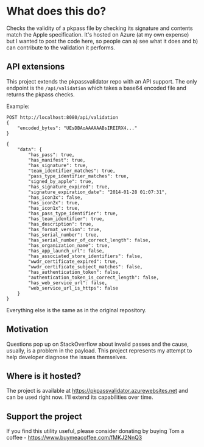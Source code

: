 # What does this do?
Checks the validity of a pkpass file by checking its signature and contents match the Apple specification. It's hosted on Azure (at my own expense) but I wanted to post the code here, so people can a) see what it does and b) can contribute to the validation it performs.

## API extensions
This project extends the pkpassvalidator repo with an API support. The only endpoint is the `/api/validation` which takes a base64 encoded file and returns the pkpass checks.

Example:
```
POST http://localhost:8080/api/validation
{
	"encoded_bytes": "UEsDBAoAAAAAABsIREIRX4..."
}
```

```
{
    "data": {
        "has_pass": true,
        "has_manifest": true,
        "has_signature": true,
        "team_identifier_matches": true,
        "pass_type_identifier_matches": true,
        "signed_by_apple": true,
        "has_signature_expired": true,
        "signature_expiration_date": "2014-01-28 01:07:31",
        "has_icon3x": false,
        "has_icon2x": true,
        "has_icon1x": true,
        "has_pass_type_identifier": true,
        "has_team_identifier": true,
        "has_description": true,
        "has_format_version": true,
        "has_serial_number": true,
        "has_serial_number_of_correct_length": false,
        "has_organization_name": true,
        "has_app_launch_url": false,
        "has_associated_store_identifiers": false,
        "wwdr_certificate_expired": true,
        "wwdr_certificate_subject_matches": false,
        "has_authentication_token": false,
        "authentication_token_is_correct_length": false,
        "has_web_service_url": false,
        "web_service_url_is_https": false
    }
}
```

Everything else is the same as in the original repository.

## Motivation
Questions pop up on StackOverflow about invalid passes and the cause, usually, is a problem in the payload. This project represents my attempt to help developer diagnose the issues themselves. 

## Where is it hosted?
The project is available at https://pkpassvalidator.azurewebsites.net and can be used right now. I'll extend its capabilities over time.

## Support the project
If you find this utility useful, please consider donating by buying Tom a coffee - https://www.buymeacoffee.com/fMKJ2NnQ3

